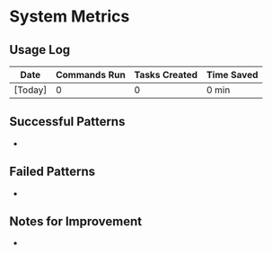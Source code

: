 # System Metrics

## Usage Log
| Date | Commands Run | Tasks Created | Time Saved |
|------|-------------|---------------|------------|
| [Today] | 0 | 0 | 0 min |

## Successful Patterns
-

## Failed Patterns
-

## Notes for Improvement
-
